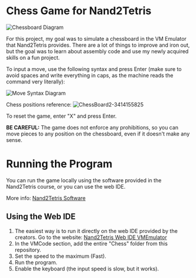 # Chess Game for Nand2Tetris

![Chessboard Diagram](https://github.com/jd-becerra/nand2tetris-Chess/assets/112126654/5e4b1c82-d80b-4c09-a673-03dee915f3a3)

For this project, my goal was to simulate a chessboard in the VM Emulator that Nand2Tetris provides. There are a lot of things to improve and iron out, but the goal was to learn about assembly code and use my newly acquired skills on a fun project.

To input a move, use the following syntax and press Enter (make sure to avoid spaces and write everything in caps, as the machine reads the command very literally):

![Move Syntax Diagram](https://github.com/jd-becerra/nand2tetris-Chess/assets/112126654/4840d1a1-58e0-4878-842e-03815c366765)

Chess positions reference: 
![ChessBoard2-3414155825](https://github.com/user-attachments/assets/3dfdca08-90b0-43e2-bfc8-c522e3288843)

To reset the game, enter "X" and press Enter.

**BE CAREFUL:** The game does not enforce any prohibitions, so you can move pieces to any position on the chessboard, even if it doesn't make any sense.

# Running the Program
You can run the game locally using the software provided in the Nand2Tetris course, or you can use the web IDE.

More info: [Nand2Tetris Software](https://www.nand2tetris.org/software)

## Using the Web IDE
1. The easiest way is to run it directly on the web IDE provided by the creators. Go to the website:
     [Nand2Tetris Web IDE VMEmulator](https://nand2tetris.github.io/web-ide/vm)
2. In the VMCode section, add the entire "Chess" folder from this repository.
3. Set the speed to the maximum (Fast).
4. Run the program.
5. Enable the keyboard (the input speed is slow, but it works).
